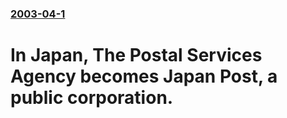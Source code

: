 ### [2003-04-1](/news/2003/04/1/index.md)

#  In Japan, The Postal Services Agency becomes Japan Post, a public corporation.



